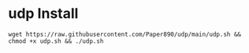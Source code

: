 # udp Install
<pre><code>wget https://raw.githubusercontent.com/Paper890/udp/main/udp.sh && chmod +x udp.sh && ./udp.sh</code></pre>
